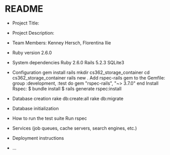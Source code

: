 # README
* Project Title:

* Project Description:


* Team Members:
  Kenney Hersch, Florentina Ilie
  
* Ruby version
  2.6.0
  
* System dependencies
  Ruby  2.6.0
  Rails 5.2.3
  SQLite3
  
* Configuration
  gem install rails
  mkdir cs362_storage_container
  cd cs362_storage_container
  rails new .
  Add rspec-rails gem to the Gemfile:
    group :development, :test do 
      gem "rspec-rails", "~> 3.7.0"
    end
  Install Rspec:
    $ bundle install
    $ rails generate rspec:install
    
* Database creation
  rake db:create:all
  rake db:migrate
  
* Database initialization

* How to run the test suite
  Run rspec
  
* Services (job queues, cache servers, search engines, etc.)

* Deployment instructions

* ...

